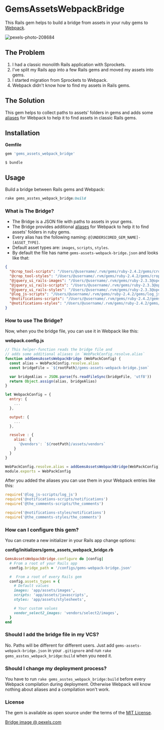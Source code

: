# GemsAssetsWebpackBridge

This Rails gem helps to build a bridge from assets in your ruby gems to [Webpack](https://webpack.js.org/).

![pexels-photo-208684](https://user-images.githubusercontent.com/496713/36936816-18261a9c-1f1b-11e8-9c46-6b6d830fed2c.jpeg)

## The Problem

1. I had a classic monolith Rails application with Sprockets.
2. I've split my Rails app into a few Rails gems and moved my assets into gems.
3. I started migration from Sprockets to Webpack.
4. Webpack didn't know how to find my assets in Rails gems.

## The Solution

This gem helps to collect paths to assets' folders in gems and adds some [aliases](https://webpack.js.org/configuration/resolve/#resolve-alias) for Webpack to help it to find assets in classic Rails gems.

## Installation

**Gemfile**

```ruby
gem 'gems_assets_webpack_bridge'
```

```
$ bundle
```

## Usage

Build a bridge between Rails gems and Webpack:

```ruby
rake gems_asstes_webpack_bridge:build
```

### What is The Bridge?

* The Bridge is a JSON file with paths to assets in your gems.
* The Bridge provides additional [aliases](https://webpack.js.org/configuration/resolve/#resolve-alias) for Webpack to help it to find assets' folders in ruby gems.
* Every alias has the following naming: `@[UNDERSCORED_GEM_NAME]-[ASSET_TYPE]`.
* Default asset types are: `images`, `scripts`, `styles`.
* By default the file has name `gems-assets-webpack-bridge.json` and looks like that:

```json
{
  "@crop_tool-scripts": "/Users/@username/.rvm/gems/ruby-2.4.2/gems/crop_tool/app/assets/javascripts",
  "@crop_tool-styles": "/Users/@username/.rvm/gems/ruby-2.4.2/gems/crop_tool/app/assets/stylesheets",
  "@jquery_ui_rails-images": "/Users/@username/.rvm/gems/ruby-2.3.3@open-cook.ru/gems/jquery-ui-rails-5.0.0/app/assets/images",
  "@jquery_ui_rails-scripts": "/Users/@username/.rvm/gems/ruby-2.3.3@open-cook.ru/gems/jquery-ui-rails-5.0.0/app/assets/javascripts",
  "@jquery_ui_rails-styles": "/Users/@username/.rvm/gems/ruby-2.3.3@open-cook.ru/gems/jquery-ui-rails-5.0.0/app/assets/stylesheets",
  "@log_js-scripts": "/Users/@username/.rvm/gems/ruby-2.4.2/gems/log_js/app/assets/javascripts",
  "@notifications-scripts": "/Users/@username/.rvm/gems/ruby-2.4.2/gems/notifications/app/assets/javascripts",
  "@notifications-styles": "/Users/@username/.rvm/gems/ruby-2.4.2/gems/notifications/app/assets/stylesheets",
}
```

### How to use The Bridge?

Now, when you the bridge file, you can use it in Webpack like this:

**webpack.config.js**

```javascript
// This helper-function reads the bridge file and
// adds some additional aliases in `WebPackConfig.resolve.alias`
function addGemsAssetsWebpackBridge (WebPackConfig) {
  const alias = WebPackConfig.resolve.alias
  const bridgeFile = `${rootPath}/gems-assets-webpack-bridge.json`

  var bridgeAlias = JSON.parse(fs.readFileSync(bridgeFile, 'utf8'))
  return Object.assign(alias, bridgeAlias)
}

let WebpackConfig = {
  entry: {
    ...
  },

  output: {
    ...
  },

  resolve : {
    alias: {
      '@vendors': `${rootPath}/assets/vendors`
    }
  }
}

WebPackConfig.resolve.alias = addGemsAssetsWebpackBridge(WebPackConfig)
module.exports = WebPackConfig
```

After you added the aliases you can use them in your Webpack entries like this:

```javascript
require('@log_js-scripts/log_js')
require('@notifications-scripts/notifications')
require('@the_comments-scripts/the_comments')

require('@notifications-styles/notifications')
require('@the_comments-styles/the_comments')
```

### How can I configure this gem?

You can create a new initializer in your Rails app change options:

**config/initializers/gems_assets_webpack_bridge.rb**

```ruby
GemsAssetsWebpackBridge.configure do |config|
  # From a root of your Rails app
  config.bridge_path = '/configs/gems-webpack-bridge.json'

  #  From a root of every Rails gem
  config.assets_types = {
    # Default values
    images: 'app/assets/images',
    scripts: 'app/assets/javascripts',
    styles: 'app/assets/stylesheets',

    # Your custom values
    vendor_select2_images: 'vendors/select2/images',
  }
end
```

### Should I add the bridge file in my VCS?

No. Paths will be different for different users. Just add `gems-assets-webpack-bridge.json` in your `.gitignore` and run `rake gems_asstes_webpack_bridge:build` when you need it.

### Should I change my deployment process?

You have to run `rake gems_asstes_webpack_bridge:build` before every Webpack compilation during deployment. Otherwise Webpack will know nothing about aliases and a compilation won't work.

### License

The gem is available as open source under the terms of the [MIT License](https://opensource.org/licenses/MIT).

[Bridge image @ pexels.com](https://www.pexels.com/photo/architecture-autumn-blue-blue-sky-208684/)
